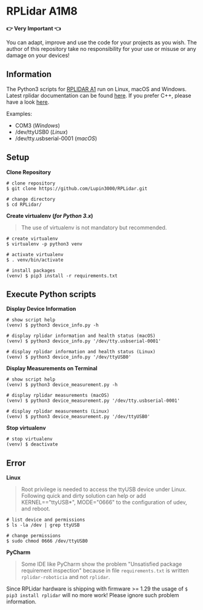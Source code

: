 # RPLidar A1M8

**:point_right: Very Important :point_left:**

You can adapt, improve and use the code for your projects as you wish. The author of this repository take no responsibility for your use or misuse or any damage on your devices!

## Information

The Python3 scripts for [RPLIDAR A1](https://www.slamtec.com/en/Lidar/A1) run on Linux, macOS and Windows. 
Latest rplidar documentation can be found [here](https://rplidar.readthedocs.io/en/latest/). 
If you prefer C++, please have a look [here](https://github.com/slamtec/rplidar_sdk).

Examples:

- COM3 (_Windows_)
- /dev/ttyUSB0 (_Linux_)
- /dev/tty.usbserial-0001 (_macOS_)

## Setup

**Clone Repository**

```shell
# clone repository
$ git clone https://github.com/Lupin3000/RPLidar.git

# change directory
$ cd RPLidar/
```

**Create virtualenv (_for Python 3.x_)**

> The use of virtualenv is not mandatory but recommended.

```shell
# create virtualenv
$ virtualenv -p python3 venv

# activate virtualenv
$ . venv/bin/activate

# install packages
(venv) $ pip3 install -r requirements.txt 
```

## Execute Python scripts

**Display Device Information**

```shell
# show script help
(venv) $ python3 device_info.py -h

# display rplidar information and health status (macOS)
(venv) $ python3 device_info.py '/dev/tty.usbserial-0001'

# display rplidar information and health status (Linux)
(venv) $ python3 device_info.py '/dev/ttyUSB0'
```

**Display Measurements on Terminal**

```shell
# show script help
(venv) $ python3 device_measurement.py -h

# display rplidar measurements (macOS)
(venv) $ python3 device_measurement.py '/dev/tty.usbserial-0001'

# display rplidar measurements (Linux)
(venv) $ python3 device_measurement.py '/dev/ttyUSB0'
```

**Stop virtualenv**

```shell
# stop virtualenv
(venv) $ deactivate
```

## Error

**Linux**

> Root privilege is needed to access the ttyUSB device under Linux. Following quick and dirty solution can help or add KERNEL=="ttyUSB*", MODE="0666" to the configuration of udev, and reboot.

```shell
# list device and permissions
$ ls -la /dev | grep ttyUSB

# change permissions
$ sudo chmod 0666 /dev/ttyUSB0
```

**PyCharm**

> Some IDE like PyCharm show the problem "Unsatisfied package requirement inspection" because in file `requirements.txt` is written `rplidar-roboticia` and not `rplidar`.

Since RPLidar hardware is shipping with firmware >= 1.29 the usage of `$ pip3 install rplidar` will no more work! Please ignore such problem information.
